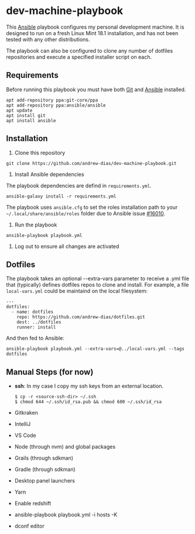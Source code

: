# dev-machine-playbook

This [Ansible](https://github.com/ansible/ansible) playbook configures my personal development machine.  It is designed to run on a fresh Linux Mint 18.1 installation, and has not been tested with any other distributions.

The playbook can also be configured to clone any number of dotfiles repositories and execute a specified installer script on each.

## Requirements

Before running this playbook you must have both [Git](https://git-scm.com/) and [Ansible](https://github.com/ansible/ansible) installed.


```shell
apt add-repository ppa:git-core/ppa
apt add-repository ppa:ansible/ansible
apt update
apt install git
apt install ansible
```

## Installation

1. Clone this repository

  ```shell
  git clone https://github.com/andrew-dias/dev-machine-playbook.git
  ```

1. Install Ansible dependencies

  The playbook dependencies are defind in `requirements.yml`. 

  ```shell
  ansible-galaxy install -r requirements.yml
  ```

  The playbook uses `ansible.cfg` to set the roles installation path to your `~/.local/share/ansible/roles` folder due to Ansible issue [#16010](https://github.com/ansible/ansible/issues/16010).

1. Run the playbook

  ```shell
  ansible-playbook playbook.yml
  ```

1. Log out to ensure all changes are activated

## Dotfiles

The playbook takes an optional --extra-vars parameter to receive a .yml file that (typically) defines dotfiles repos to clone and install.  For example, a file `local-vars.yml` could be maintaind on the local filesystem:
  
  ```
  ---
  dotfiles:
    - name: dotfiles
      repo: https://github.com/andrew-dias/dotfiles.git
      dest: ../dotfiles
      runner: install
  ```

  And then fed to Ansible:

  ```shell
  ansible-playbook playbook.yml --extra-vars=@../local-vars.yml --tags dotfiles
  ```

## Manual Steps (for now)

* **ssh**: In my case I copy my ssh keys from an external location.
  
  ```shell
  $ cp -r <source-ssh-dir> ~/.ssh
  $ chmod 644 ~/.ssh/id_rsa.pub && chmod 600 ~/.ssh/id_rsa
  ```
    
* Gitkraken
* IntelliJ
* VS Code
* Node (through nvm) and global packages
* Grails (through sdkman)
* Gradle (through sdkman)
* Desktop panel launchers
* Yarn
* Enable redshift
*  ansible-playbook playbook.yml -i hosts -K
* dconf editor


